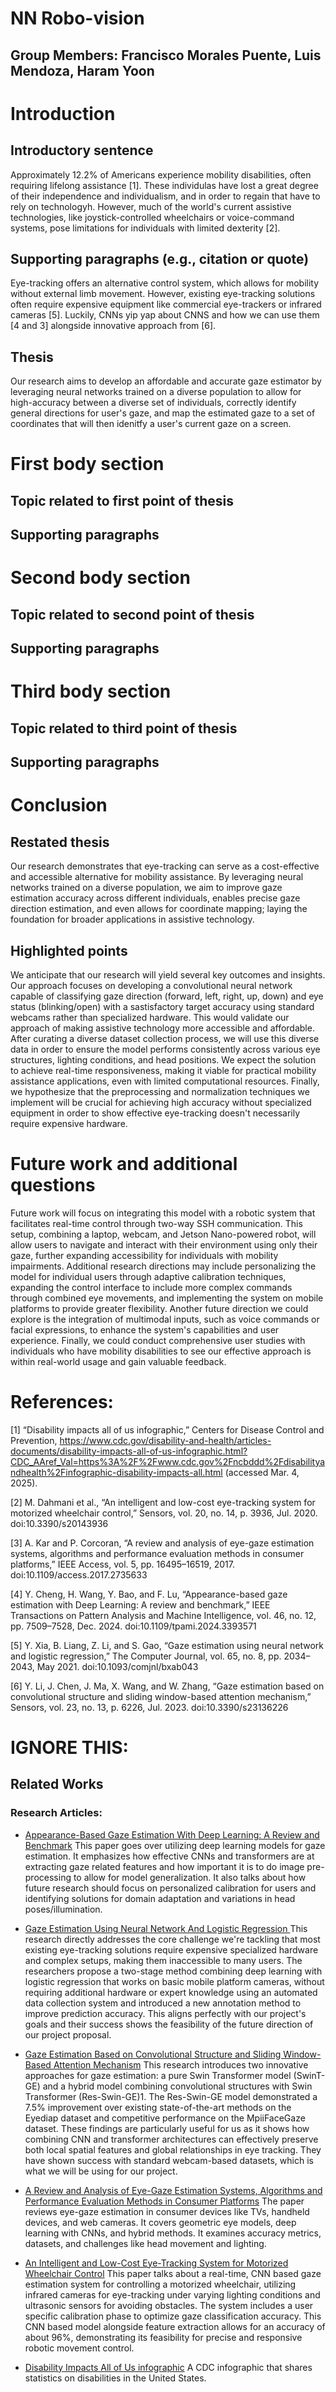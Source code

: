 # NN Robo-vision
## Group Members: Francisco Morales Puente, Luis Mendoza, Haram Yoon

# Introduction
## Introductory sentence
Approximately 12.2% of Americans experience mobility disabilities, often requiring lifelong assistance [1]. These individulas have lost a great degree of their independence and individualism, and in order to regain that have to rely on technologyh. However, much of the world's current assistive technologies, like joystick-controlled wheelchairs or voice-command systems, pose limitations for individuals with limited dexterity [2].

## Supporting paragraphs (e.g., citation or quote)

 Eye-tracking offers an alternative control system, which allows for mobility without external limb movement. However, existing eye-tracking solutions often require expensive equipment like commercial eye-trackers or infrared cameras [5]. Luckily, CNNs yip yap about CNNS and how we can use them [4 and 3] alongside innovative approach from [6].

## Thesis
Our research aims to develop an affordable and accurate gaze estimator by leveraging neural networks trained on a diverse population to allow for high-accuracy between a diverse set of individuals, correctly identify general directions for user's gaze, and map the estimated gaze to a set of coordinates that will then idenitfy a user's current gaze on a screen.

# First body section
## Topic related to first point of thesis
## Supporting paragraphs

# Second body section
## Topic related to second point of thesis
## Supporting paragraphs

# Third body section
## Topic related to third point of thesis
## Supporting paragraphs

# Conclusion
## Restated thesis
Our research demonstrates that eye-tracking can serve as a cost-effective and accessible alternative for mobility assistance. By leveraging neural networks trained on a diverse population, we aim to improve gaze estimation accuracy across different individuals, enables precise gaze direction estimation, and even allows for coordinate mapping; laying the foundation for broader applications in assistive technology.

## Highlighted points
We anticipate that our research will yield several key outcomes and insights. Our approach focuses on developing a convolutional neural network capable of classifying gaze direction (forward, left, right, up, down) and eye status (blinking/open) with a sastisfactory target accuracy using standard webcams rather than specialized hardware. This would validate our approach of making assistive technology more accessible and affordable. After curating a diverse dataset collection process, we will use this diverse data in order to ensure the model performs consistently across various eye structures, lighting conditions, and head positions. We expect the solution to achieve real-time responsiveness, making it viable for practical mobility assistance applications, even with limited computational resources. Finally, we hypothesize that the preprocessing and normalization techniques we implement will be crucial for achieving high accuracy without specialized equipment in order to show effective eye-tracking doesn't necessarily require expensive hardware.



# Future work and additional questions
Future work will focus on integrating this model with a robotic system that facilitates real-time control through two-way SSH communication. This setup, combining a laptop, webcam, and Jetson Nano-powered robot, will allow users to navigate and interact with their environment using only their gaze, further expanding accessibility for individuals with mobility impairments. Additional research directions may include personalizing the model for individual users through adaptive calibration techniques, expanding the control interface to include more complex commands through combined eye movements, and implementing the system on mobile platforms to provide greater flexibility. Another future direction we could explore is the integration of multimodal inputs, such as voice commands or facial expressions, to enhance the system's capabilities and user experience. Finally, we could conduct comprehensive user studies with individuals who have mobility disabilities to see our effective approach is within real-world usage and gain valuable feedback.


# References:
[1] “Disability impacts all of us infographic,” Centers for Disease Control and Prevention, https://www.cdc.gov/disability-and-health/articles-documents/disability-impacts-all-of-us-infographic.html?CDC_AAref_Val=https%3A%2F%2Fwww.cdc.gov%2Fncbddd%2Fdisabilityandhealth%2Finfographic-disability-impacts-all.html (accessed Mar. 4, 2025). 

[2] M. Dahmani et al., “An intelligent and low-cost eye-tracking system for motorized wheelchair control,” Sensors, vol. 20, no. 14, p. 3936, Jul. 2020. doi:10.3390/s20143936 

[3] A. Kar and P. Corcoran, “A review and analysis of eye-gaze estimation systems, algorithms and performance evaluation methods in consumer platforms,” IEEE Access, vol. 5, pp. 16495–16519, 2017. doi:10.1109/access.2017.2735633 

[4] Y. Cheng, H. Wang, Y. Bao, and F. Lu, “Appearance-based gaze estimation with Deep Learning: A review and benchmark,” IEEE Transactions on Pattern Analysis and Machine Intelligence, vol. 46, no. 12, pp. 7509–7528, Dec. 2024. doi:10.1109/tpami.2024.3393571 

[5] Y. Xia, B. Liang, Z. Li, and S. Gao, “Gaze estimation using neural network and logistic regression,” The Computer Journal, vol. 65, no. 8, pp. 2034–2043, May 2021. doi:10.1093/comjnl/bxab043 

[6] Y. Li, J. Chen, J. Ma, X. Wang, and W. Zhang, “Gaze estimation based on convolutional structure and sliding window-based attention mechanism,” Sensors, vol. 23, no. 13, p. 6226, Jul. 2023. doi:10.3390/s23136226 



# IGNORE THIS: 
## Related Works
### Research Articles:

* [Appearance-Based Gaze Estimation With Deep Learning: A Review and Benchmark](https://ieeexplore.ieee.org/document/10508472/) This paper goes over utilizing deep learning models for gaze estimation. It emphasizes how effective CNNs and transformers are at extracting gaze related features and how important it is to do image pre-processing to allow for model generalization. It also talks about how future research should focus on personalized calibration for users and identifying solutions for domain adaptation and variations in head poses/illumination.


* [Gaze Estimation Using Neural Network And Logistic Regression ](https://academic.oup.com/comjnl/article/65/8/2034/6269131?login=true) This research directly addresses the core challenge we're tackling that most existing eye-tracking solutions require expensive specialized hardware and complex setups, making them inaccessible to many users. The researchers propose a two-stage method combining deep learning with logistic regression that works on basic mobile platform cameras, without requiring additional hardware or expert knowledge using an automated data collection system and introduced a new annotation method to improve prediction accuracy. This aligns perfectly with our project's goals and their success shows the feasibility of the future direction of our project proposal. 

* [Gaze Estimation Based on Convolutional Structure and Sliding Window-Based Attention Mechanism](https://pmc.ncbi.nlm.nih.gov/articles/PMC10346721/) This research introduces two innovative approaches for gaze estimation: a pure Swin Transformer model (SwinT-GE) and a hybrid model combining convolutional structures with Swin Transformer (Res-Swin-GE)1. The Res-Swin-GE model demonstrated a 7.5% improvement over existing state-of-the-art methods on the Eyediap dataset and competitive performance on the MpiiFaceGaze dataset. These findings are particularly useful for us as it shows how combining CNN and transformer architectures can effectively preserve both local spatial features and global relationships in eye tracking. They have shown success with standard webcam-based datasets, which is what we will be using for our project.

* [A Review and Analysis of Eye-Gaze Estimation Systems, Algorithms and Performance Evaluation Methods in Consumer Platforms](https://ieeexplore.ieee.org/abstract/document/8003267) The paper reviews eye-gaze estimation in consumer devices like TVs, handheld devices, and web cameras. It covers geometric eye models, deep learning with CNNs, and hybrid methods. It examines accuracy metrics, datasets, and challenges like head movement and lighting.

* [An Intelligent and Low-Cost Eye-Tracking System for Motorized Wheelchair Control](https://pmc.ncbi.nlm.nih.gov/articles/PMC7412002/pdf/sensors-20-03936.pdf) This paper talks about a real-time, CNN based gaze estimation system for controlling a motorized wheelchair, utilizing infrared cameras for eye-tracking under varying lighting conditions and ultrasonic sensors for avoiding obstacles. The system includes a user specific calibration phase to optimize gaze classification accuracy. This CNN based model alongside feature extraction allows for an accuracy of about 96%, demonstrating its feasibility for precise and responsive robotic movement control.

* [Disability Impacts All of Us infographic](https://www.cdc.gov/disability-and-health/articles-documents/disability-impacts-all-of-us-infographic.html?CDC_AAref_Val=https://www.cdc.gov/ncbddd/disabilityandhealth/infographic-disability-impacts-all.html) A CDC infographic that shares statistics on disabilities in the United States.


